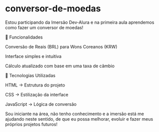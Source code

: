 # conversor-de-moedas

Estou participando da Imersão Dev-Alura e na primeira aula aprendemos como fazer um conversor de moedas! 

📌 Funcionalidades

Conversão de Reais (BRL) para Wons Coreanos (KRW)

Interface simples e intuitiva

Cálculo atualizado com base em uma taxa de câmbio 

🚀 Tecnologias Utilizadas

HTML → Estrutura do projeto

CSS → Estilização da interface

JavaScript → Lógica de conversão

Sou iniciante na área, não tenho conhecimento e a imersão está me ajudando neste sentido, de que eu possa melhorar, evoluir e fazer meus próprios projetos futuros! 
